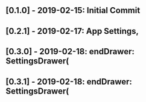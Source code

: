 ## [0.1.0] - 2019-02-15: Initial Commit
## [0.2.1] - 2019-02-17: App Settings, 
## [0.3.0] - 2019-02-18: endDrawer: SettingsDrawer( 
## [0.3.1] - 2019-02-18: endDrawer: SettingsDrawer( 
